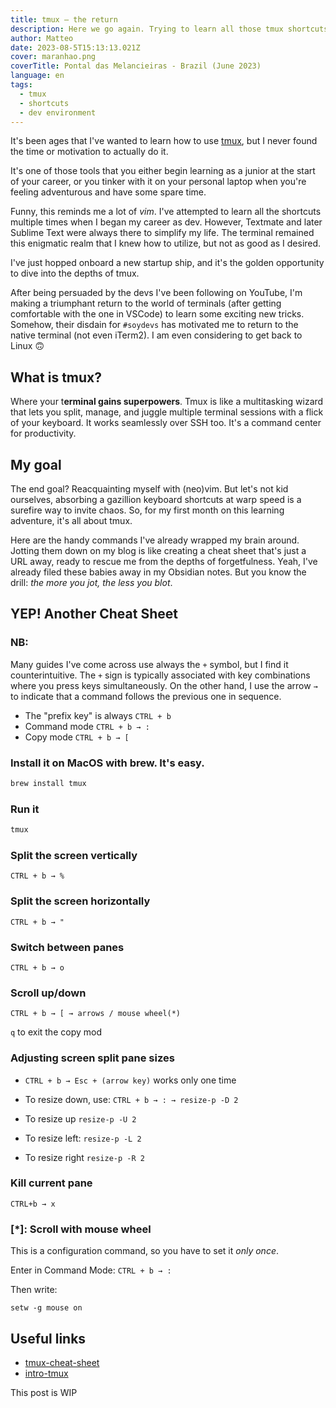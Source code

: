 ```yaml
---
title: tmux – the return
description: Here we go again. Trying to learn all those tmux shortcuts
author: Matteo
date: 2023-08-5T15:13:13.021Z
cover: maranhao.png
coverTitle: Pontal das Melancieiras - Brazil (June 2023)
language: en
tags:
  - tmux
  - shortcuts
  - dev environment
---
```


It's been ages that I've wanted to learn how to use [tmux](https://github.com/tmux/tmux), but I never found the time or motivation to actually do it.

It's one of those tools that you either begin learning as a junior at the start of your career, or you tinker with it on your personal laptop when you're feeling adventurous and have some spare time. 

Funny, this reminds me a lot of _vim_. I've attempted to learn all the shortcuts multiple times when I began my career as dev.
However, Textmate and later Sublime Text were always there to simplify my life. The terminal remained this enigmatic realm that I knew how to utilize, but not as good as I desired.

I've just hopped onboard a new startup ship, and it's the golden opportunity to dive into the depths of tmux. 

After being persuaded by the devs I've been following on YouTube, I'm making a triumphant return to the world of terminals (after getting comfortable with the one in VSCode) to learn some exciting new tricks.
Somehow, their disdain for `#soydevs` has motivated me to return to the native terminal (not even iTerm2).
I am even considering to get back to Linux 🙃

## What is tmux?
Where your t**erminal gains superpowers**.
Tmux is like a multitasking wizard that lets you split, manage, and juggle multiple terminal sessions with a flick of your keyboard. It works seamlessly over SSH too. It's a command center for productivity.

## My goal
The end goal? Reacquainting myself with (neo)vim.
But let's not kid ourselves, absorbing a gazillion keyboard shortcuts at warp speed is a surefire way to invite chaos.
So, for my first month on this learning adventure, it's all about tmux.

Here are the handy commands I've already wrapped my brain around.
Jotting them down on my blog is like creating a cheat sheet that's just a URL away, ready to rescue me from the depths of forgetfulness.
Yeah, I've already filed these babies away in my Obsidian notes. But you know the drill: _the more you jot, the less you blot_.


## YEP! Another Cheat Sheet

### NB: 
Many guides I've come across use always the `+` symbol, but I find it counterintuitive. 
The `+` sign is typically associated with key combinations where you press keys simultaneously.
On the other hand, I use the arrow `→` to indicate that a command follows the previous one in sequence.

- The "prefix key" is always `CTRL + b`
- Command mode `CTRL + b → :`
- Copy mode `CTRL + b → [`

### Install it on MacOS with brew. It's easy.
```bash
brew install tmux
```

###  Run it
```bash
tmux
```

### Split the screen vertically
`CTRL + b → %`

### Split the screen horizontally
`CTRL + b → "`

### Switch between panes
`CTRL + b → o`

### Scroll up/down
`CTRL + b → [ → arrows / mouse wheel(*)`

`q` to exit the copy mod

### Adjusting screen split pane sizes
- `CTRL + b → Esc + (arrow key)` works only one time

- To resize down, use: `CTRL + b → : → resize-p -D 2`  
- To resize up `resize-p -U 2`
- To resize left: `resize-p -L 2`  
- To resize right `resize-p -R 2`

### Kill current pane
`CTRL+b → x`

### [*]: Scroll with mouse wheel
This is a configuration command, so you have to set it *only once*.

Enter in Command Mode: `CTRL + b → :`

Then write:
```
setw -g mouse on
```

## Useful links

- [tmux-cheat-sheet](https://www.interviewbit.com/tmux-cheat-sheet)
- [intro-tmux](https://www.redhat.com/sysadmin/introduction-tmux-linux)


This post is WIP

